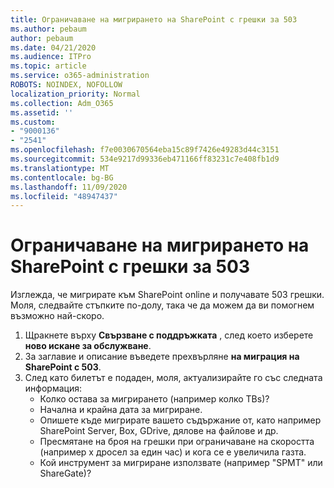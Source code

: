 ```yaml
---
title: Ограничаване на мигрирането на SharePoint с грешки за 503
ms.author: pebaum
author: pebaum
ms.date: 04/21/2020
ms.audience: ITPro
ms.topic: article
ms.service: o365-administration
ROBOTS: NOINDEX, NOFOLLOW
localization_priority: Normal
ms.collection: Adm_O365
ms.assetid: ''
ms.custom:
- "9000136"
- "2541"
ms.openlocfilehash: f7e0030670564eba15c89f7426e49283d44c3151
ms.sourcegitcommit: 534e9217d99336eb471166ff83231c7e408fb1d9
ms.translationtype: MT
ms.contentlocale: bg-BG
ms.lasthandoff: 11/09/2020
ms.locfileid: "48947437"
---
```

# <a name="sharepoint-migration-throttling-with-503-errors"></a>Ограничаване на мигрирането на SharePoint с грешки за 503

Изглежда, че мигрирате към SharePoint online и получавате 503 грешки. Моля, следвайте стъпките по-долу, така че да можем да ви помогнем възможно най-скоро.

1. Щракнете върху **Свързване с поддръжката** , след което изберете **ново искане за обслужване**.
2. За заглавие и описание въведете прехвърляне **на миграция на SharePoint с 503**.
3. След като билетът е подаден, моля, актуализирайте го със следната информация:
    - Колко остава за мигрирането (например колко TBs)?
    - Начална и крайна дата за мигриране.
    - Опишете къде мигрирате вашето съдържание от, като например SharePoint Server, Box, GDrive, дялове на файлове и др.
    - Пресмятане на броя на грешки при ограничаване на скоростта (например x дросел за един час) и кога се е увеличила газта.
    - Кой инструмент за мигриране използвате (например "SPMT" или ShareGate)?
